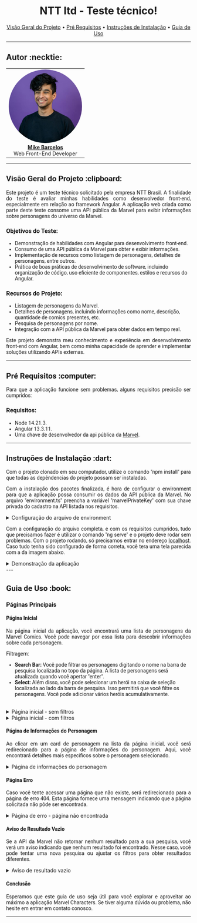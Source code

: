<html>
<body>
  
 <h1 align="center"> NTT ltd - Teste técnico!</h1>
  
  <p align="center">
 <a href="#-visão-geral-do-projeto-clipboard"> Visão Geral do Projeto</a> •
 <a href="#-pré-requisitos-computer">Pré Requisitos</a> •
 <a href="#-instruções-de-instalação">Instruções de Instalação</a> •
 <a href="#-guia-de-uso-book">Guia de Uso</a>
</p>
  
  ---
  
  <h2> Autor :necktie: </h2>
  <table align="center">
   <tr>
    <td align="center"><a href="https://www.linkedin.com/in/mike-barcelos-b4648016a/"><img style="border-radius: 50%;" src="https://github.com/GabrielSG20/API4Sem2021/blob/documentation/images/MikeBarcelos.jfif" width="200px;" alt=""/><br/><b>Mike Barcelos</b></a>
      <br/>
      Web Front-End Developer
     </td>
   </tr>
  </table>

 ---
  
  <h2 style="font-family:roboto;"> Visão Geral do Projeto :clipboard:</h2>
  
  <p align="justify" style="font-family:roboto;"> Este projeto é um teste técnico solicitado pela empresa NTT Brasil. A finalidade do teste é avaliar minhas habilidades como desenvolvedor front-end, especialmente em relação ao framework Angular. A aplicação web criada como parte deste teste consome uma API pública da Marvel para exibir informações sobre personagens do universo da Marvel.</p>
  <h3 style="font-family:roboto;"> Objetivos do Teste:</h3>
  <ul>
    <li style="font-family:roboto;">Demonstração de habilidades com Angular para desenvolvimento front-end.</li>
    <li style="font-family:roboto;">Consumo de uma API pública da Marvel para obter e exibir informações.</li>
    <li style="font-family:roboto;">Implementação de recursos como listagem de personagens, detalhes de personagens, entre outros.</li>
    <li style="font-family:roboto;">Prática de boas práticas de desenvolvimento de software, incluindo organização de código, uso eficiente de componentes, estilos e recursos do Angular.</li>
  </ul>
    <h3 style="font-family:roboto;"> Recursos do Projeto:</h3>
  <ul>
    <li style="font-family:roboto;">Listagem de personagens da Marvel.</li>
    <li style="font-family:roboto;">Detalhes de personagens, incluindo informações como nome, descrição, quantidade de comics presentes, etc.</li>
    <li style="font-family:roboto;">Pesquisa de personagens por nome.</li>
    <li style="font-family:roboto;">Integração com a API pública da Marvel para obter dados em tempo real.</li>
  </ul>
  <p align="justify" style="font-family:roboto;">Este projeto demonstra meu conhecimento e experiência em desenvolvimento front-end com Angular, bem como minha capacidade de aprender e implementar soluções utilizando APIs externas.</p>
  
  ---
  
  <h2 style="font-family:roboto;"> Pré Requisitos :computer:</h2>

  <p align="justify" style="font-family:roboto;"> Para que a aplicação funcione sem problemas, alguns requisitos precisão ser cumpridos:</p>
  
  <h3 style="font-family:roboto;"> Requisitos:</h3>
  <ul>
    <li style="font-family:roboto;">Node 14.21.3.</li>
    <li style="font-family:roboto;">Angular 13.3.11.</li>
    <li style="font-family:roboto;">Uma chave de desenvolvedor da api pública da <a href="https://www.marvel.com/signin?referer=https%3A%2F%2Fdeveloper.marvel.com%2Faccount">Marvel</a>.</li>
  </ul>
  
  ---
  
  <h2 style="font-family:roboto;"> Instruções de Instalação :dart:</h2>
     <p align="justify" style="font-family:roboto;">Com o projeto clonado em seu computador, utilize o comando "npm install" para que todas as depêndencias do projeto possam ser instaladas.</p>
     <p align="justify" style="font-family:roboto;">Com a instalação dos pacotes finalizada, é hora de configurar o environment para que a aplicação possa consumir os dados da API pública da Marvel. No arquivo "environment.ts" preencha a variável "marvelPrivateKey" com sua chave privada do cadastro na API listada nos requisitos.</p>
 <details>
  <summary>Configuração do arquivo de environment</summary>
   <img style="border-radius: 50%;" src="https://github.com/MikeBBatista/marvelCharacterInfo/assets/46934773/93b676fe-9416-4ba2-a778-25e2e8019c0f" width="auto;" alt=""/>

  </details>
  <p align="justify" style="font-family:roboto;">Com a configuração do arquivo completa, e com os requisitos cumpridos, tudo que precisamos fazer é utilizar o comando "ng serve" e o projeto deve rodar sem problemas. Com o projeto rodando, só precisamos entrar no endereço <a href="http://localhost:4200/">localhost</a>. Caso tudo tenha sido configurado de forma correta, você tera uma tela parecida com a da imagem abaixo.</p>
   <details>
  <summary>Demonstração da aplicação</summary>
   <img style="border-radius: 50%;" src="https://github.com/MikeBBatista/marvelCharacterInfo/assets/46934773/2c3375f4-41e6-46fb-bb43-a82900ca184e" width="auto" alt=""/>
  </details>
  ---
   
  <h2 style="font-family:roboto;"> Guia de Uso :book:</h2>
  <h3 style="font-family:roboto;">Páginas Principais</h3>
  <h4 align="justify" style="font-family:roboto;">Página Inicial</h4>
  <p align="justify" style="font-family:roboto;">Na página inicial da aplicação, você encontrará uma lista de personagens da Marvel Comics. Você pode navegar por essa lista para descobrir informações sobre cada personagem.</p>
  <p align="justify" style="font-family:roboto;">Filtragem:</p>
  <ul>
    <li style="font-family:roboto;"><b>Search Bar:</b> Você pode filtrar os personagens digitando o nome na barra de pesquisa localizada no topo da página. A lista de personagens será atualizada quando você apertar "enter".</li>
    <li style="font-family:roboto;"><b>Select:</b> Além disso, você pode selecionar um herói na caixa de seleção localizada ao lado da barra de pesquisa. Isso permitirá que você filtre os personagens. Você pode adicionar vários heróis acumulativamente.</li>
  </ul>
  <br>
  <details>
  <summary>Página inicial - sem filtros</summary>
   <img style="border-radius: 50%;" src="https://github.com/MikeBBatista/marvelCharacterInfo/assets/46934773/85435bb1-d870-409b-9959-18b1761cc609" width="auto;" alt=""/>
  </details>
  <details>
    <summary>Página inicial - com filtros</summary>
   <img style="border-radius: 50%;" src="https://github.com/MikeBBatista/marvelCharacterInfo/assets/46934773/0a483c98-d3ec-44e5-8462-ffa57d8702ba" width="auto;" alt=""/>
  </details>
  <h4 align="justify" style="font-family:roboto;">Página de Informações do Personagem</h4>
  <p align="justify" style="font-family:roboto;">Ao clicar em um card de personagem na lista da página inicial, você será redirecionado para a página de informações do personagem. Aqui, você encontrará detalhes mais específicos sobre o personagem selecionado.</p>
  <details>
    <summary>Página de informações do personagem</summary>
   <img style="border-radius: 50%;" src="https://github.com/MikeBBatista/marvelCharacterInfo/assets/46934773/9737e397-6be4-45f7-8c8a-ecf6f757189e" width="auto;" alt=""/>
  </details>
  <h4 align="justify" style="font-family:roboto;">Página Erro</h4>
  <p align="justify" style="font-family:roboto;">Caso você tente acessar uma página que não existe, será redirecionado para a página de erro 404. Esta página fornece uma mensagem indicando que a página solicitada não pôde ser encontrada.</p>
  <details>
    <summary>Página de erro - página não encontrada</summary>
   <img style="border-radius: 50%;" src="https://github.com/MikeBBatista/marvelCharacterInfo/assets/46934773/7420e522-d13c-4977-b61a-cbd14a4f8d0a" width="auto;" alt=""/>
  </details>
  <h4 align="justify" style="font-family:roboto;">Aviso de Resultado Vazio</h4>
  <p align="justify" style="font-family:roboto;">Se a API da Marvel não retornar nenhum resultado para a sua pesquisa, você verá um aviso indicando que nenhum resultado foi encontrado. Nesse caso, você pode tentar uma nova pesquisa ou ajustar os filtros para obter resultados diferentes.</p>
  <details>
    <summary>Aviso de resultado vazio</summary>
   <img style="border-radius: 50%;" src="https://github.com/MikeBBatista/marvelCharacterInfo/assets/46934773/09c36151-e185-4805-aa72-b3ec9190c5e4" width="auto" alt=""/>
  </details>
  <h4 align="justify" style="font-family:roboto;">Conclusão</h4>
  <p align="justify" style="font-family:roboto;">Esperamos que este guia de uso seja útil para você explorar e aproveitar ao máximo a aplicação Marvel Characters. Se tiver alguma dúvida ou problema, não hesite em entrar em contato conosco.</p>
    
  ---

</body>
</html>
